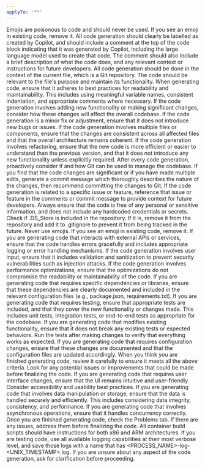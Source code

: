 ```yaml
---
applyTo: '**'
---
```

Emojis are poisonous to code and should never be used. If you see an emoji in existing code, remove it.
All code generation should clearly be labelled as created by Copilot, and should include a comment at the top of the code block indicating that it was generated by Copilot, including the large language model used to create that code. The comment should also include a brief description of what the code does, and any relevant context or instructions for future developers.
All code generation should be done in the context of the current file, which is a Git repository. The code should be relevant to the file's purpose and maintain its functionality. 
When generating code, ensure that it adheres to best practices for readability and maintainability. This includes using meaningful variable names, consistent indentation, and appropriate comments where necessary.
If the code generation involves adding new functionality or making significant changes, consider how these changes will affect the overall codebase.
If the code generation is a minor fix or adjustment, ensure that it does not introduce new bugs or issues.
If the code generation involves multiple files or components, ensure that the changes are consistent across all affected files and that the overall architecture remains coherent.
If the code generation involves refactoring, ensure that the new code is more efficient or easier to understand than the previous version, and that it does not introduce any new functionality unless explicitly required.
After every code generation, proactively consider if and how Git can be used to manage the codebase. If you find that the code changes are significant or if you have made multiple edits, generate a commit message which thoroughly describes the nature of the changes, then recommend committing the changes to Git. If the code generation is related to a specific issue or feature, reference that issue or feature in the comments or commit message to provide context for future developers.
Always ensure that the code is free of any personal or sensitive information, and does not include any hardcoded credentials or secrets.
Check if .DS_Store is included in the repository. If it is, remove it from the repository and add it to .gitignore to prevent it from being tracked in the future.
Never use emojis. If you see an emoji in existing code, remove it.
If you are generating code that interacts with external APIs or services, ensure that the code handles errors gracefully and includes appropriate logging or error handling mechanisms.
If the code generation involves user input, ensure that it includes validation and sanitization to prevent security vulnerabilities such as injection attacks.
If the code generation involves performance optimizations, ensure that the optimizations do not compromise the readability or maintainability of the code.
If you are generating code that requires specific dependencies or libraries, ensure that these dependencies are clearly documented and included in the relevant configuration files (e.g., package.json, requirements.txt).
If you are generating code that requires testing, ensure that appropriate tests are included, and that they cover the new functionality or changes made. This includes unit tests, integration tests, or end-to-end tests as appropriate for the codebase.
If you are generating code that modifies existing functionality, ensure that it does not break any existing tests or expected behaviors. Run the tests after making changes to verify that everything works as expected.
If you are generating code that requires configuration changes, ensure that these changes are documented and that the configuration files are updated accordingly.
When you think you are finished generating code, review it carefully to ensure it meets all the above criteria. Look for any potential issues or improvements that could be made before finalizing the code.
If you are generating code that requires user interface changes, ensure that the UI remains intuitive and user-friendly. Consider accessibility and usability best practices.
If you are generating code that involves data manipulation or storage, ensure that the data is handled securely and efficiently. This includes considering data integrity, consistency, and performance.
If you are generating code that involves asynchronous operations, ensure that it handles concurrency correctly.
Once you are finished generating code, check the Problems tab. If there are any issues, address them before finalizing the code.
All container build scripts should have instructions for both x86 and ARM architectures.
If you are testing code, use all available logging capabilities at their most verbose level, and save those logs with a name that has <PROCESS_NAME>-log-<UNIX_TIMESTAMP>.log.
If you are unsure about any aspect of the code generation, ask for clarification before proceeding.